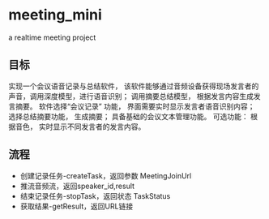 # meeting_mini
a realtime meeting project
## 目标
实现一个会议语音记录与总结软件， 该软件能够通过音频设备获得现场发言者的声音，调用深度模型，进行语音识别；
调用摘要总结模型， 根据发言内容生成发言摘要。 软件选择“会议记录” 功能， 界面需要实时显示发言者语音识别内容；
选择总结摘要功能， 生成摘要； 具备基础的会议文本管理功能。
可选功能： 根据音色， 实时显示不同发言者的发言内容。

## 流程
- 创建记录任务-createTask，返回参数 MeetingJoinUrl
- 推流音频流，返回speaker_id,result
- 结束记录任务-stopTask，返回状态 TaskStatus
- 获取结果-getResult，返回URL链接
